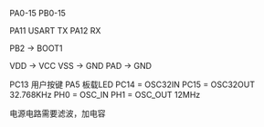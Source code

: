 PA0-15
PB0-15

PA11 USART TX
PA12 RX

PB2 -> BOOT1

VDD -> VCC
VSS -> GND
PAD -> GND

PC13 用户按键
PA5  板载LED
PC14 = OSC32IN
PC15 = OSC32OUT 32.768KHz
PH0 = OSC_IN
PH1 = OSC_OUT 12MHz

电源电路需要滤波，加电容